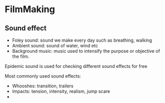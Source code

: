 # FilmMaking

## Sound effect
- Foley sound: sound we make every day such as breathing, walking
- Ambient sound: sound of water, wind etc
- Background music: music used to intensify the purpose or objective of the film.

Epidemic sound is used for checking different sound effects for free

Most commonly used sound effects:
- Whooshes: transition, trailers
- Impacts: tension, intensity, realism, jump scare
- 
